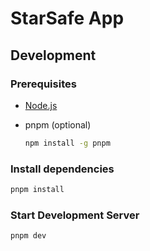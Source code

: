 # StarSafe App

## Development

### Prerequisites

- [Node.js](https://nodejs.org/)

- pnpm (optional)

  ```bash
  npm install -g pnpm
  ```

### Install dependencies

```bash
pnpm install
```

### Start Development Server

```bash
pnpm dev
```